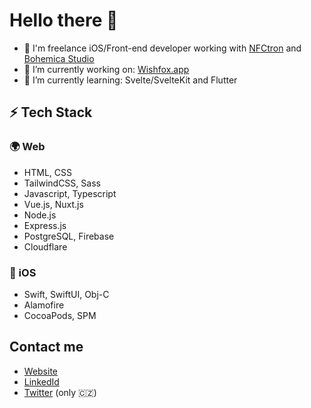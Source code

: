 # Hello there 👋

- 🏢 I'm freelance iOS/Front-end developer working with [NFCtron](https://www.nfctron.com/) and [Bohemica Studio](https://www.bohemicastudio.com/)
- 🔭 I’m currently working on: [Wishfox.app](https://wishfox.app?utm_source=github)
- 🌱 I’m currently learning: Svelte/SvelteKit and Flutter

## ⚡️ Tech Stack

### 🌍 Web
  - HTML, CSS
  - TailwindCSS, Sass
  - Javascript, Typescript
  - Vue.js, Nuxt.js
  - Node.js
  - Express.js
  - PostgreSQL, Firebase
  - Cloudflare

### 📱 iOS
  - Swift, SwiftUI, Obj-C
  - Alamofire
  - CocoaPods, SPM

## Contact me
  - [Website](https://kandera.cz)
  - [LinkedId](https://www.linkedin.com/in/ondrakandera/)
  - [Twitter](https://twitter.com/xergic) (only 🇨🇿)

